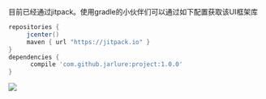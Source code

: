 目前已经通过jitpack。使用gradle的小伙伴们可以通过如下配置获取该UI框架库
 
   ```gradle
   repositories { 
        jcenter()
        maven { url "https://jitpack.io" }
   }
   dependencies {
         compile 'com.github.jarlure:project:1.0.0'
   }
   ```  

[![](https://jitpack.io/v/jarlure/project.svg)](https://jitpack.io/#jarlure/project)